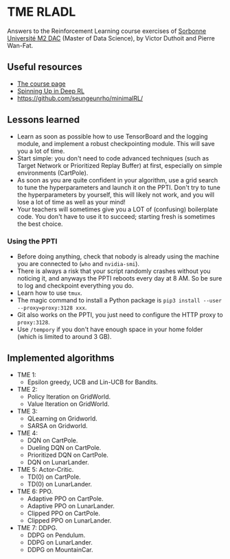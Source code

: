 # TME RLADL

Answers to the Reinforcement Learning course exercises of [Sorbonne Université M2 DAC](http://dac.lip6.fr/master/) (Master of Data Science),
by Victor Duthoit and Pierre Wan-Fat.

## Useful resources

- [The course page](http://dac.lip6.fr/master/rld-2020-2021/)
- [Spinning Up in Deep RL](https://spinningup.openai.com/en/latest/)
- https://github.com/seungeunrho/minimalRL/

## Lessons learned

- Learn as soon as possible how to use TensorBoard and the logging module, and implement a robust checkpointing module.
  This will save you a lot of time.
- Start simple: you don't need to code advanced techniques (such as Target Network or Prioritized Replay Buffer) at first,
  especially on simple environments (CartPole).
- As soon as you are quite confident in your algorithm, use a grid search to tune the hyperparameters and launch it on the PPTI.
  Don't try to tune the hyperparameters by yourself, this will likely not work, and you will lose a lot of time as well as your mind!
- Your teachers will sometimes give you a LOT of (confusing) boilerplate code. You don't have to use it to succeed; starting fresh
  is sometimes the best choice.

### Using the PPTI

- Before doing anything, check that nobody is already using the machine you are connected to (`who` and `nvidia-smi`).
- There is always a risk that your script randomly crashes without you noticing it, and anyways the PPTI reboots every day at 8 AM.
  So be sure to log and checkpoint everything you do.
- Learn how to use `tmux`.
- The magic command to install a Python package is `pip3 install --user --proxy=proxy:3128 xxx`.
- Git also works on the PPTI, you just need to configure the HTTP proxy to `proxy:3128`.
- Use `/tempory` if you don't have enough space in your home folder (which is limited to around 3 GB).

## Implemented algorithms

- TME 1:
  - Epsilon greedy, UCB and Lin-UCB for Bandits.
- TME 2:
  - Policy Iteration on GridWorld.
  - Value Iteration on GridWorld.
- TME 3:
  - QLearning on Gridworld.
  - SARSA on Gridworld.
- TME 4:
  - DQN on CartPole.
  - Dueling DQN on CartPole.
  - Prioritized DQN on CartPole.
  - DQN on LunarLander.
- TME 5: Actor-Critic.
  - TD(0) on CartPole.
  - TD(0) on LunarLander.
- TME 6: PPO.
  - Adaptive PPO on CartPole.
  - Adaptive PPO on LunarLander.
  - Clipped PPO on CartPole.
  - Clipped PPO on LunarLander.
- TME 7: DDPG.
  - DDPG on Pendulum.
  - DDPG on LunarLander.
  - DDPG on MountainCar.
